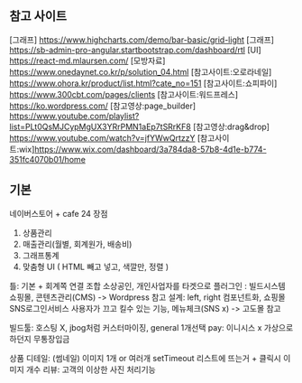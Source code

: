## 참고 사이트

[그래프] https://www.highcharts.com/demo/bar-basic/grid-light
[그래프] https://sb-admin-pro-angular.startbootstrap.com/dashboard/rtl
[UI] https://react-md.mlaursen.com/
[모방자료] https://www.onedaynet.co.kr/p/solution_04.html
[참고사이트:오로라네일] https://www.ohora.kr/product/list.html?cate_no=151
[참고사이트:쇼피파이] https://www.300cbt.com/pages/clients
[참고사이트:워드프레스] https://ko.wordpress.com/
[참고영상:page_builder] https://www.youtube.com/playlist?list=PLt0QsMJCypMgUX3YRrPMN1aEp7tSRrKF8
[참고영상:drag&drop] https://www.youtube.com/watch?v=jfYWwQrtzzY
[참고사이트:wix]https://www.wix.com/dashboard/3a784da8-57b8-4d1e-b774-351fc4070b01/home

## 기본
네이버스토어 + cafe 24 장점
1. 상품관리
2. 매출관리(월별, 회계원가, 배송비)
3. 그래프통계
4. 맞춤형 UI ( HTML 빼고 넣고, 색깔만, 정렬 )

틀: 기본 + 회계쪽 연결 조합
소상공인, 개인사업자를 타겟으로
플러그인 : 빌드시스템
               쇼핑몰, 콘텐츠관리(CMS) -> Wordpress 참고
설계: left, right 컴포넌트화, 쇼핑몰 SNS로그인서비스
        사용자가 끄고 킬수 있는 기능, 메뉴체크(SNS x) -> 고도몰 참고

빌드툴: 호스팅 X, jbog처럼 커스터마이징, general 1개선택
pay: 이니시스 x 가상으로 하던지 무통장입금

상품 디테일: (썸네일) 이미지 1개 or 여러개 setTimeout
                        리스트에 뜨는거 + 클릭시 이미지 개수
리뷰: 고객의 이상한 사진 처리기능